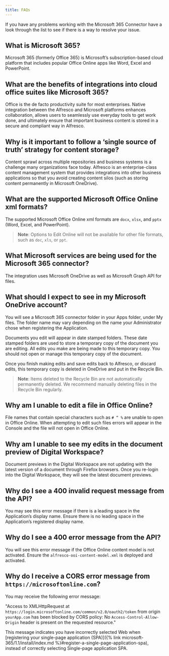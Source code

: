 ```yaml
---
title: FAQs
---
```


If you have any problems working with the Microsoft 365 Connector have a look through the list to see if there is a way to resolve your issue.

## What is Microsoft 365?

Microsoft 365 (formerly Office 365) is Microsoft’s subscription-based cloud platform that includes popular Office Online apps like Word, Excel and PowerPoint.

## What are the benefits of integrations into cloud office suites like Microsoft 365?

Office is the de facto productivity suite for most enterprises. Native integration between the Alfresco and Microsoft platforms enhances collaboration, allows users to seamlessly use everyday tools to get work done, and ultimately ensure that important business content is stored in a secure and compliant way in Alfresco.

## Why is it important to follow a ‘single source of truth’ strategy for content storage?

Content sprawl across multiple repositories and business systems is a challenge many organizations face today. Alfresco is an enterprise-class content management system that provides integrations into other business applications so that you avoid creating content silos (such as storing content permanently in Microsoft OneDrive).

## What are the supported Microsoft Office Online xml formats?

The supported Microsoft Office Online xml formats are `docx`, `xlsx`, and `pptx` (Word, Excel, and PowerPoint).

> **Note**: Options to Edit Online will not be available for other file formats, such as `doc`, `xls`, or `ppt`.

## What Microsoft services are being used for the Microsoft 365 connector?

The integration uses Microsoft OneDrive as well as Microsoft Graph API for files.

## What should I expect to see in my Microsoft OneDrive account?

You will see a Microsoft 365 connector folder in your Apps folder, under My files. The folder name may vary depending on the name your Administrator chose when registering the Application.

Documents you edit will appear in date stamped folders. These date stamped folders are used to store a temporary copy of the document you are editing. All edits you make are being made to this temporary copy. You should not open or manage this temporary copy of the document.

Once you finish making edits and save edits back to Alfresco, or discard edits, this temporary copy is deleted in OneDrive and put in the Recycle Bin.

> **Note**: Items deleted to the Recycle Bin are not automatically permanently deleted. We recommend manually deleting files in the Recycle Bin regularly.

## Why am I unable to edit a file in Office Online?

File names that contain special characters such as `# “ %` are unable to open in Office Online. When attempting to edit such files errors will appear in the Console and the file will not open in Office Online.

## Why am I unable to see my edits in the document preview of Digital Workspace?

Document previews in the Digital Workspace are not updating with the latest version of a document through Firefox browsers. Once you re-login into the Digital Workspace, they will see the latest document previews.

## Why do I see a 400 invalid request message from the API?

You may see this error message if there is a leading space in the Application’s display name. Ensure there is no leading space in the Application’s registered display name.

## Why do I see a 400 error message from the API?

You will see this error message if the Office Online content model is not activated. Ensure the `alfresco-ooi-content-model.xml` is deployed and activated.

## Why do I receive a CORS error message from `https://microsoftonline.com`?

You may receive the following error message:

"Access to XMLHttpRequest at `https://login.microsoftonline.com/common/v2.0/oauth2/token` from origin `yourApp.com` has been blocked by CORS policy: No `Access-Control-Allow-Origin` header is present on the requested resource."

This message indicates you have incorrectly selected Web when [registering your single-page application (SPA)]({% link microsoft-365/1.1/install/index.md %}#register-a-single-page-application-spa), instead of correctly selecting Single-page application SPA.
